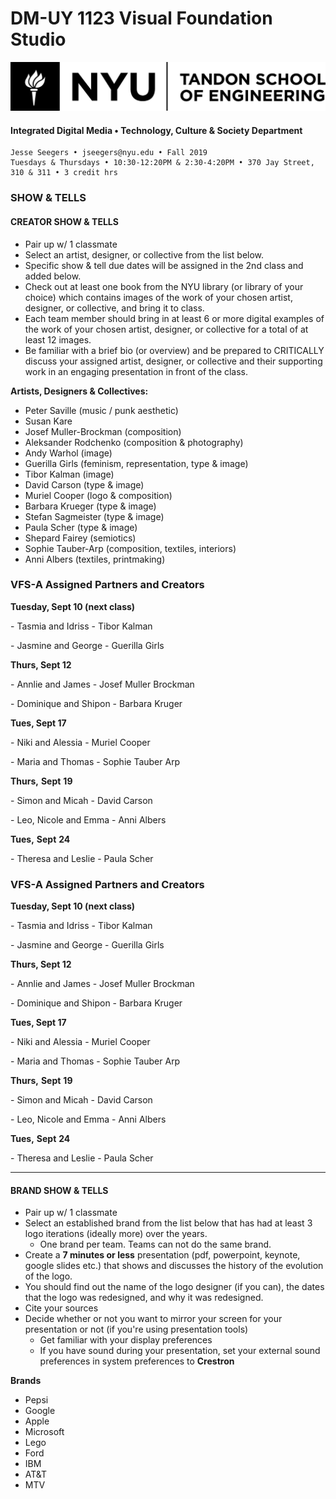 # DM-UY 1123 Visual Foundation Studio

![NYU](nyu_soe_logo.png)

#### Integrated Digital Media • Technology, Culture & Society Department 

```
Jesse Seegers • jseegers@nyu.edu • Fall 2019 
Tuesdays & Thursdays • 10:30-12:20PM & 2:30-4:20PM • 370 Jay Street, 310 & 311 • 3 credit hrs
```

### SHOW & TELLS


#### CREATOR SHOW & TELLS
* Pair up w/ 1 classmate
* Select an artist, designer, or collective from the list below.
* Specific show & tell due dates will be assigned in the 2nd class and added below.
* Check out at least one book from the NYU library (or library of your choice) which contains images of the work of your chosen artist, designer, or collective, and bring it to class. 
* Each team member should bring in at least 6 or more digital examples of the work of your chosen artist, designer, or collective for a total of at least 12 images.
* Be familiar with a brief bio (or overview) and be prepared to CRITICALLY discuss your assigned artist, designer, or collective and their supporting work in an engaging presentation in front of the class. 

**Artists, Designers & Collectives:**

* Peter Saville (music / punk aesthetic)
* Susan Kare
* Josef Muller-Brockman (composition)
* Aleksander Rodchenko (composition & photography)
* Andy Warhol (image)
* Guerilla Girls (feminism, representation, type & image)
* Tibor Kalman (image)
* David Carson (type & image)
* Muriel Cooper (logo & composition)
* Barbara Krueger (type & image)
* Stefan Sagmeister (type & image)
* Paula Scher (type & image)
* Shepard Fairey (semiotics)
* Sophie Tauber-Arp (composition, textiles, interiors)
* Anni Albers (textiles, printmaking)



### VFS-A Assigned Partners and Creators

**Tuesday, Sept 10 (next class)**

\- Tasmia and Idriss - Tibor Kalman

\- Jasmine and George - Guerilla Girls



**Thurs, Sept 12**

\- Annlie and James - Josef Muller Brockman

\- Dominique and Shipon - Barbara Kruger



**Tues, Sept 17**

\-  Niki and Alessia - Muriel Cooper 

\-  Maria and Thomas - Sophie Tauber Arp



**Thurs,**  **Sept** **19**

\- Simon and Micah - David Carson

\- Leo, Nicole and Emma - Anni Albers



**Tues,** **Sept** **24**

\- Theresa and Leslie - Paula Scher



### VFS-A Assigned Partners and Creators

**Tuesday, Sept 10 (next class)**

\- Tasmia and Idriss - Tibor Kalman

\- Jasmine and George - Guerilla Girls



**Thurs, Sept 12**

\- Annlie and James - Josef Muller Brockman

\- Dominique and Shipon - Barbara Kruger



**Tues, Sept 17**

\-  Niki and Alessia - Muriel Cooper 

\-  Maria and Thomas - Sophie Tauber Arp



**Thurs,**  **Sept** **19**

\- Simon and Micah - David Carson

\- Leo, Nicole and Emma - Anni Albers



**Tues,** **Sept** **24**

\- Theresa and Leslie - Paula Scher





---



#### BRAND SHOW & TELLS

- Pair up w/ 1 classmate 
- Select an established brand from the list below that has had at least 3 logo iterations (ideally more) over the years.
  - One brand per team. Teams can not do the same brand.
- Create a **7 minutes or less** presentation (pdf, powerpoint, keynote, google slides etc.) that shows and discusses the history of the evolution of the logo. 
- You should find out the name of the logo designer (if you can), the dates that the logo was redesigned, and why it was redesigned.
- Cite your sources
- Decide whether or not you want to mirror your screen for your presentation or not (if you're using presentation tools)
  - Get familiar with your display preferences
  - If you have sound during your presentation, set your external sound preferences in system preferences to **Crestron**

**Brands**

- Pepsi
- Google
- Apple
- Microsoft
- Lego
- Ford
- IBM
- AT&T
- MTV